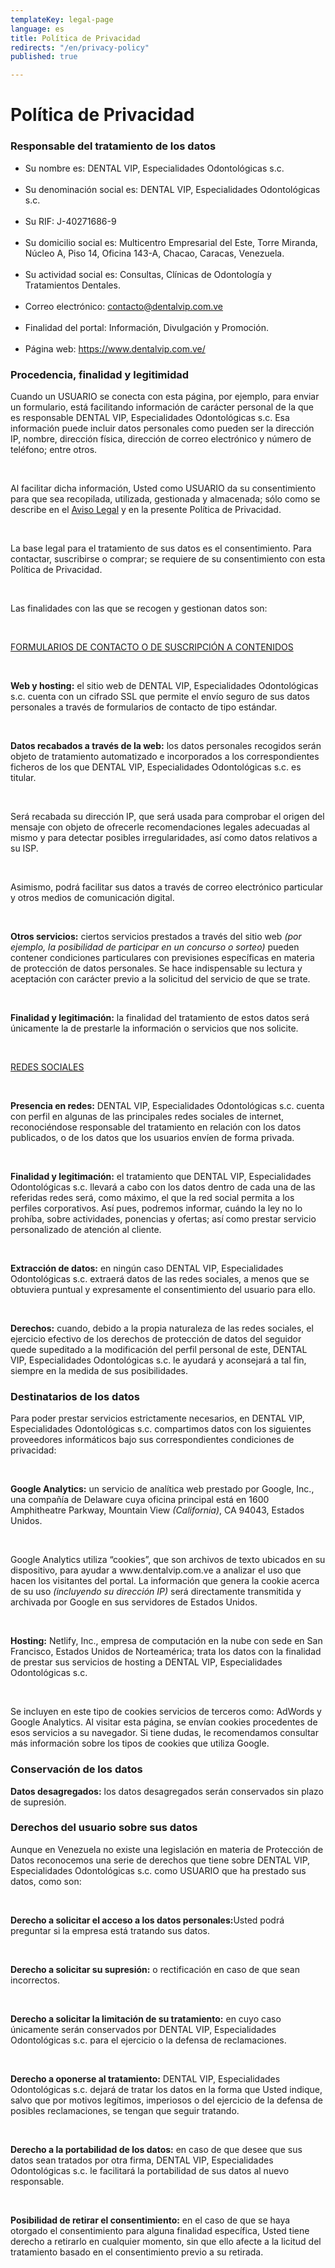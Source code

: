 ```yaml
---
templateKey: legal-page
language: es
title: Política de Privacidad
redirects: "/en/privacy-policy"
published: true

---
```

<div class="dv-privacy-policy container-fluid dv-main-menu"> <h1 class="dv-page-titles text-left">Política de Privacidad</h1> <h3 class="dv-page-titles text-left"> Responsable del tratamiento de los datos </h3> <ul> <li>Su nombre es: DENTAL VIP, Especialidades Odontológicas s.c.</li> <br /> <li> Su denominación social es: DENTAL VIP, Especialidades Odontológicas s.c. </li> <br /> <li>Su RIF: J-40271686-9</li> <br /> <li> Su domicilio social es: Multicentro Empresarial del Este, Torre Miranda, Núcleo A, Piso 14, Oficina 143-A, Chacao, Caracas, Venezuela. </li> <br /> <li> Su actividad social es: Consultas, Clínicas de Odontología y Tratamientos Dentales. </li> <br /> <li> Correo electrónico: <a href="mailto:contacto@dentalvip.com.ve" class="dv-link-green" >contacto@dentalvip.com.ve</a > </li> <br /> <li>Finalidad del portal: Información, Divulgación y Promoción.</li> <br /> <li> Página web: <a href="/" class="dv-link-green">https://www.dentalvip.com.ve/</a> </li> </ul> <h3 class="dv-page-titles text-left">Procedencia, finalidad y legitimidad</h3> <div class="paragraph-group"> <p> Cuando un USUARIO se conecta con esta página, por ejemplo, para enviar un formulario, está facilitando información de carácter personal de la que es responsable DENTAL VIP, Especialidades Odontológicas s.c. Esa información puede incluir datos personales como pueden ser la dirección IP, nombre, dirección física, dirección de correo electrónico y número de teléfono; entre otros. </p> <br /> <p> Al facilitar dicha información, Usted como USUARIO da su consentimiento para que sea recopilada, utilizada, gestionada y almacenada; sólo como se describe en el <a href="/aviso-legal" class="dv-link-green">Aviso Legal</a> y en la presente Política de Privacidad. </p> <br /> <p> La base legal para el tratamiento de sus datos es el consentimiento. Para contactar, suscribirse o comprar; se requiere de su consentimiento con esta Política de Privacidad. </p> <br /> <p>Las finalidades con las que se recogen y gestionan datos son:</p> <br /> <p><u>FORMULARIOS DE CONTACTO O DE SUSCRIPCIÓN A CONTENIDOS</u></p> <br /> <p> <b>Web y hosting:</b> el sitio web de DENTAL VIP, Especialidades Odontológicas s.c. cuenta con un cifrado SSL que permite el envío seguro de sus datos personales a través de formularios de contacto de tipo estándar. </p> <br /> <p> <b>Datos recabados a través de la web:</b> los datos personales recogidos serán objeto de tratamiento automatizado e incorporados a los correspondientes ficheros de los que DENTAL VIP, Especialidades Odontológicas s.c. es titular. </p> <br /> <p> Será recabada su dirección IP, que será usada para comprobar el origen del mensaje con objeto de ofrecerle recomendaciones legales adecuadas al mismo y para detectar posibles irregularidades, así como datos relativos a su ISP. </p> <br /> <p> Asimismo, podrá facilitar sus datos a través de correo electrónico particular y otros medios de comunicación digital. </p> <br /> <p> <b>Otros servicios:</b> ciertos servicios prestados a través del sitio web <i>(por ejemplo, la posibilidad de participar en un concurso o sorteo)</i > pueden contener condiciones particulares con previsiones específicas en materia de protección de datos personales. Se hace indispensable su lectura y aceptación con carácter previo a la solicitud del servicio de que se trate. </p> <br /> <p> <b>Finalidad y legitimación:</b> la finalidad del tratamiento de estos datos será únicamente la de prestarle la información o servicios que nos solicite. </p> <br /> <p><u>REDES SOCIALES</u></p> <br /> <p> <b>Presencia en redes:</b> DENTAL VIP, Especialidades Odontológicas s.c. cuenta con perfil en algunas de las principales redes sociales de internet, reconociéndose responsable del tratamiento en relación con los datos publicados, o de los datos que los usuarios envíen de forma privada. </p> <br /> <p> <b>Finalidad y legitimación:</b> el tratamiento que DENTAL VIP, Especialidades Odontológicas s.c. llevará a cabo con los datos dentro de cada una de las referidas redes será, como máximo, el que la red social permita a los perfiles corporativos. Así pues, podremos informar, cuándo la ley no lo prohíba, sobre actividades, ponencias y ofertas; así como prestar servicio personalizado de atención al cliente. </p> <br /> <p> <b>Extracción de datos:</b> en ningún caso DENTAL VIP, Especialidades Odontológicas s.c. extraerá datos de las redes sociales, a menos que se obtuviera puntual y expresamente el consentimiento del usuario para ello. </p> <br /> <p> <b>Derechos:</b> cuando, debido a la propia naturaleza de las redes sociales, el ejercicio efectivo de los derechos de protección de datos del seguidor quede supeditado a la modificación del perfil personal de este, DENTAL VIP, Especialidades Odontológicas s.c. le ayudará y aconsejará a tal fin, siempre en la medida de sus posibilidades. </p> </div> <h3 class="dv-page-titles text-left">Destinatarios de los datos</h3> <div class="paragraph-group"> <p> Para poder prestar servicios estrictamente necesarios, en DENTAL VIP, Especialidades Odontológicas s.c. compartimos datos con los siguientes proveedores informáticos bajo sus correspondientes condiciones de privacidad: </p> <br /> <p> <b>Google Analytics:</b> un servicio de analítica web prestado por Google, Inc., una compañía de Delaware cuya oficina principal está en 1600 Amphitheatre Parkway, Mountain View <i>(California)</i>, CA 94043, Estados Unidos. </p> <br /> <p> Google Analytics utiliza “cookies”, que son archivos de texto ubicados en su dispositivo, para ayudar a www.dentalvip.com.ve a analizar el uso que hacen los visitantes del portal. La información que genera la cookie acerca de su uso <i>(incluyendo su dirección IP)</i> será directamente transmitida y archivada por Google en sus servidores de Estados Unidos. </p> <br /> <p> <b>Hosting:</b> Netlify, Inc., empresa de computación en la nube con sede en San Francisco, Estados Unidos de Norteamérica; trata los datos con la finalidad de prestar sus servicios de hosting a DENTAL VIP, Especialidades Odontológicas s.c. </p> <br /> <p> Se incluyen en este tipo de cookies servicios de terceros como: AdWords y Google Analytics. Al visitar esta página, se envían cookies procedentes de esos servicios a su navegador. Si tiene dudas, le recomendamos consultar más información sobre los tipos de cookies que utiliza Google. </p> </div> <h3 class="dv-page-titles text-left">Conservación de los datos</h3> <div class="paragraph-group"> <p> <b>Datos desagregados:</b> los datos desagregados serán conservados sin plazo de supresión. </p> </div> <h3 class="dv-page-titles text-left">Derechos del usuario sobre sus datos</h3> <div class="paragraph-group"> <p> Aunque en Venezuela no existe una legislación en materia de Protección de Datos reconocemos una serie de derechos que tiene sobre DENTAL VIP, Especialidades Odontológicas s.c. como USUARIO que ha prestado sus datos, como son: </p> <br /> <p> <b>Derecho a solicitar el acceso a los datos personales:</b>Usted podrá preguntar si la empresa está tratando sus datos. </p> <br /> <p> <b>Derecho a solicitar su supresión:</b> o rectificación en caso de que sean incorrectos. </p> <br /> <p> <b>Derecho a solicitar la limitación de su tratamiento:</b> en cuyo caso únicamente serán conservados por DENTAL VIP, Especialidades Odontológicas s.c. para el ejercicio o la defensa de reclamaciones. </p> <br /> <p> <b>Derecho a oponerse al tratamiento:</b> DENTAL VIP, Especialidades Odontológicas s.c. dejará de tratar los datos en la forma que Usted indique, salvo que por motivos legítimos, imperiosos o del ejercicio de la defensa de posibles reclamaciones, se tengan que seguir tratando. </p> <br /> <p> <b>Derecho a la portabilidad de los datos:</b> en caso de que desee que sus datos sean tratados por otra firma, DENTAL VIP, Especialidades Odontológicas s.c. le facilitará la portabilidad de sus datos al nuevo responsable. </p> <br /> <p> <b>Posibilidad de retirar el consentimiento:</b> en el caso de que se haya otorgado el consentimiento para alguna finalidad específica, Usted tiene derecho a retirarlo en cualquier momento, sin que ello afecte a la licitud del tratamiento basado en el consentimiento previo a su retirada. </p> </div> </div>